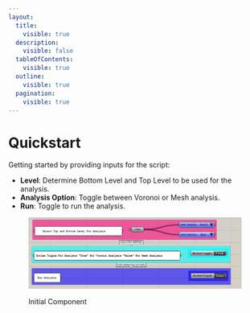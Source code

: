 ```yaml
---
layout:
  title:
    visible: true
  description:
    visible: false
  tableOfContents:
    visible: true
  outline:
    visible: true
  pagination:
    visible: true
---
```


# Quickstart

Getting started by providing inputs for the script:

* **Level**: Determine Bottom Level and Top Level to be used for the analysis.
* **Analysis Option**: Toggle between Voronoi or Mesh analysis.
* **Run**: Toggle to run the analysis.

<figure><img src="../.gitbook/assets/Initial-component.png" alt=""><figcaption><p>Initial Component</p></figcaption></figure>
